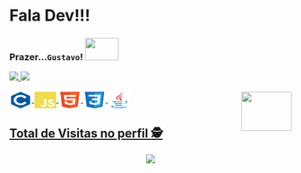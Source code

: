 
 <h1>Fala Dev!!!</h1>
 <h3>Prazer...<code>Gustavo</code>! <img align="center-right" height="40" width="60" src="https://bit.ly/3AKD9yc"></h3>
 
<div>
  <a href="https://github.com/gustaa23-beep">
  <img height="180em" src="https://github-readme-stats.vercel.app/api?username=gustaa23-beep&show_icons=true&theme=omni&include_all_commits=true&count_private=true"/>
  <img height="180em" src="https://github-readme-stats.vercel.app/api/top-langs/?username=gustaa23-beep&layout=compact&langs_count=7&theme=omni"/>
</div>

<div style="display: inline_block"><br>
  <img align="center" height="30" width="40" src="https://raw.githubusercontent.com/devicons/devicon/master/icons/c/c-plain.svg">
  <img align="center" height="30" width="40" src="https://raw.githubusercontent.com/devicons/devicon/master/icons/javascript/javascript-plain.svg">
  <img align="center" height="30" width="40" src="https://raw.githubusercontent.com/devicons/devicon/master/icons/html5/html5-original.svg">
  <img align="center" height="30" width="40" src="https://raw.githubusercontent.com/devicons/devicon/master/icons/css3/css3-original.svg">
  <img align="center" height="30" width="40" src="https://raw.githubusercontent.com/devicons/devicon/master/icons/java/java-original.svg">
  <img align="right" height="70" width="90" src="https://pa1.narvii.com/6687/43f33cb5f536470f2f63db237a32d6566bdc352e_hq.gif">
</div>

##
<p align="center"> 

 ## Total de Visitas no perfil :detective: <br>
 <p align="center"> 
   <img alingn="center" src="https://profile-counter.glitch.me/gustaa23-beep/count.svg" />
 </p>

</p>
